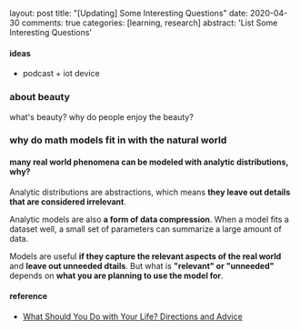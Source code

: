 layout: post
title: "[Updating] Some Interesting Questions"
date: 2020-04-30
comments: true
categories: [learning, research]
abstract: 'List Some Interesting Questions'


#### ideas 
 * podcast + iot device  
   


### about beauty  
what's beauty?  why do people enjoy the beauty?  

### why do math models fit in with the natural world  
#### many real world phenomena can be modeled with analytic distributions, why?  

Analytic distributions are abstractions, which means **they leave out details that are considered irrelevant**.  

Analytic models are also **a form of data compression**. When a model fits a dataset well, a small set of parameters can summarize a large amount of data.   

Models are useful **if they capture the relevant aspects of the real world** and **leave out unneeded dtails**. But what is **"relevant" or "unneeded"** depends on **what you are planning to use the model for**. 



#### reference 
* [What Should You Do with Your Life? Directions and Advice](https://guzey.com/personal/what-should-you-do-with-your-life/)